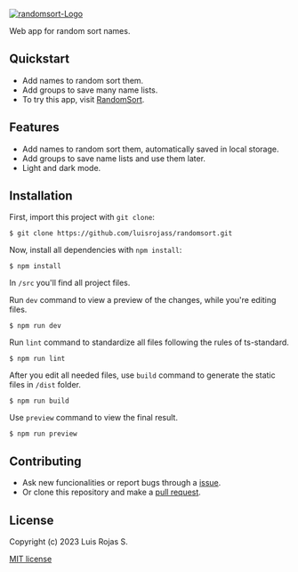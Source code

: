 [![randomsort-Logo][banner-img]][web-link]

Web app for random sort names.

## Quickstart

  * Add names to random sort them.
  * Add groups to save many name lists.
  * To try this app, visit [RandomSort][web-link].

## Features

  * Add names to random sort them, automatically saved in local storage.
  * Add groups to save name lists and use them later.
  * Light and dark mode.

## Installation

First, import this project with `git clone`:

```
$ git clone https://github.com/luisrojass/randomsort.git
```

Now, install all dependencies with `npm install`:
```
$ npm install
```

In `/src` you'll find all project files.

Run `dev` command to view a preview of the changes, while you're editing files.
```
$ npm run dev
```

Run `lint` command to standardize all files following the rules of ts-standard.
```
$ npm run lint
```

After you edit all needed files, use `build` command to generate the static files in `/dist` folder.
```
$ npm run build
```

Use `preview` command to view the final result.
```
$ npm run preview
```

## Contributing

* Ask new funcionalities or report bugs through a [issue][issue-link].
* Or clone this repository and make a [pull request][pull-request-link].

## License

Copyright (c) 2023 Luis Rojas S.

[MIT license][license-link]

[banner-img]: https://res.cloudinary.com/dda2colxy/image/upload/v1683557540/github/readmes/randomsort/github-randomsort-banner_ehmdbj.png
[web-link]: https://randomsort.netlify.app
[issue-link]: https://github.com/luisrojass/randomsort/issues
[pull-request-link]: https://github.com/luisrojass/randomsort/pulls
[license-link]: https://github.com/luisrojass/randomsort/blob/main/LICENSE